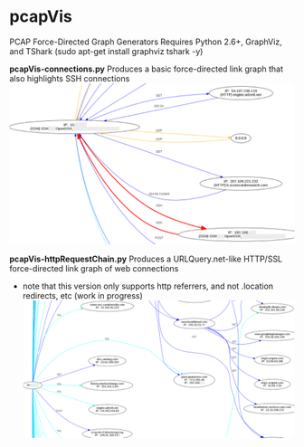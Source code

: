 # pcapVis
PCAP Force-Directed Graph Generators
Requires Python 2.6+, GraphViz, and TShark
(sudo apt-get install graphviz tshark -y)

<b>pcapVis-connections.py</b>
Produces a basic force-directed link graph that also highlights SSH connections
![pcapVis-connections.py](https://github.com/bonifield/pcapVis/blob/master/conn-snippet.PNG)

<b>pcapVis-httpRequestChain.py</b>
Produces a URLQuery.net-like HTTP/SSL force-directed link graph of web connections
- note that this version only supports http referrers, and not .location redirects, etc (work in progress)
![pcapVis-httpRequestChain.py](https://github.com/bonifield/pcapVis/blob/master/chain-snippet.PNG)

